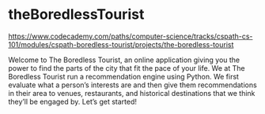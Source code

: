 # theBoredlessTourist

https://www.codecademy.com/paths/computer-science/tracks/cspath-cs-101/modules/cspath-boredless-tourist/projects/the-boredless-tourist

Welcome to The Boredless Tourist, an online application giving you the power to find the parts of the city that fit the pace of your life. We at The Boredless Tourist run a recommendation engine using Python. We first evaluate what a person’s interests are and then give them recommendations in their area to venues, restaurants, and historical destinations that we think they’ll be engaged by. Let’s get started!
